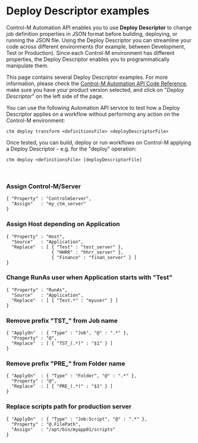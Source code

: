 # Deploy Descriptor examples

Control-M Automation API enables you to use **Deploy Descriptor** to change job definition properties in JSON format before building, deploying, or running the JSON file. Using the Deploy Descriptor you can streamline your code across different environments (for example, between Development, Test or Production). Since each Control-M environment has different properties, the Deploy Descriptor enables you to programmatically manipulate them.

This page contains several Deploy Descriptor examples. For more information, please check the [Control-M Automation API Code Reference](https://docs.bmc.com/docs/display/public/workloadautomation/Control-M+Automation+API+-+Code+Reference), make sure you have your product version selected, and click on "*Deploy Descriptor*" on the left side of the page.

You can use the following Automation API service to test how a Deploy Descriptor applies on a workflow without performing any action on the Control-M environment:
```
ctm deploy transform <definitionsFile> <deployDescriptorFile>
```
Once tested, you can build, deploy or run workflows on Control-M applying a Deploy Descriptor - e.g. for the "deploy" operation:
```
ctm deploy <definitionsFile> [deployDescriptorFile]   
```
<br>

### Assign Control-M/Server
```
{ "Property" : "ControlmServer",
  "Assign"   : "my_ctm_server"
}
```

### Assign Host depending on Application
```
{ "Property" : "Host",
  "Source"   : "Application",
  "Replace"  : [ { "Test" : "test_server" },
                 { "HHRR" : "hhrr_server" },
                 { "Finance" : "finan_server" } ]
}
```

### Change RunAs user when Application starts with "Test"
```
{ "Property" : "RunAs",
  "Source"   : "Application",
  "Replace"  : [ { "Test.*" : "myuser" } ]
}
```

### Remove prefix "TST_" from Job name
```
{ "ApplyOn"  : { "Type" : "Job", "@" : ".*" },
  "Property" : "@",
  "Replace"  : [ { "TST_(.*)" : "$1" } ]
}
```

### Remove prefix "PRE_" from Folder name
```
{ "ApplyOn"  : { "Type" : "Folder", "@" : ".*" },
  "Property" : "@",
  "Replace"  : [ { "PRE_(.*)" : "$1" } ]
}
```

### Replace scripts path for production server
```
{ "ApplyOn"  : { "Type" : "Job:Script", "@" : ".*" },
  "Property" : "@.FilePath",
  "Assign"   : "/opt/bin/myapp01/scripts"
}
```
